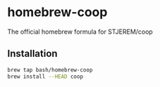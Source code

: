 # homebrew-coop
The official homebrew formula for STJEREM/coop

## Installation

```bash
brew tap bash/homebrew-coop
brew install --HEAD coop
```